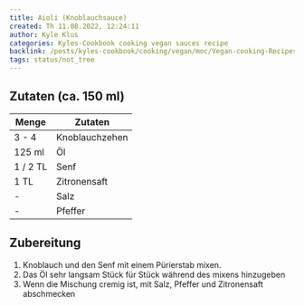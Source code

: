 ```yaml
---
title: Aioli (Knoblauchsauce)
created: Th 11.08.2022, 12:24:11
author: Kyle Klus
categories: Kyles-Cookbook cooking vegan sauces recipe
backlink: /posts/kyles-cookbook/cooking/vegan/moc/Vegan-cooking-Recipes.html
tags: status/not_tree
---
```


## Zutaten (ca. 150 ml)

| Menge    | Zutaten                        |
| -------- | ------------------------------ |
| 3 - 4    | Knoblauchzehen                 |
| 125 ml   | Öl                             |
| 1 / 2 TL | Senf                           |
| 1 TL     | Zitronensaft                   |
| -        | Salz                           |
| -        | Pfeffer                        |

## Zubereitung

1. Knoblauch und den Senf mit einem Pürierstab mixen.
2. Das Öl sehr langsam Stück für Stück während des mixens hinzugeben
3. Wenn die Mischung cremig ist, mit Salz, Pfeffer und Zitronensaft abschmecken
